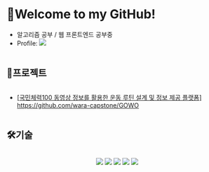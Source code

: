 
# 👋Welcome to my GitHub!
- 알고리즘 공부 / 웹 프론트엔드 공부중
- Profile:  <a href="https://www.instagram.com/me_y0ou_/" target="_blank"><img src="https://img.shields.io/badge/instagram-E4405F?style=flat-square&logo=instagram&logoColor=white"/>
<h2 style="display: inline-block; vertical-align: middle;">💼프로젝트</h2>

- [국민체력100 동영상 정보를 활용한 운동 루틴 설계 및 정보 제공 플랫폼] https://github.com/wara-capstone/GOWO
<!--
 <h2 style="display: inline-block; vertical-align: middle;">🏆수상</h2>

- 2022 글로벌 이노베이터 페스타(GIF) 청년리그 장려상
- 제 1회 벤처스타트업아카데미해커톤 메가존클라우드상 
- 4차산업혁명 인재양성 연합페스티벌 창업아이디어 부분 최우수상
- 계명대학교 캡스톤 경진대회 장려상

-->

<h2 style="display: inline-block; vertical-align: middle;">🛠기술</h2>
<div align='center'>  
 <p>
 <!--<img src="https://img.shields.io/badge/c++-00599C?style=for-the-badge&logo=c%2B%2B&logoColor=white">-->
 <img src="https://img.shields.io/badge/python-3776AB?style=for-the-badge&logo=python&logoColor=white">
 <img src="https://img.shields.io/badge/javascript-F7DF1E?style=for-the-badge&logo=javascript&logoColor=black"> 
 <img src="https://img.shields.io/badge/html5-E34F26?style=for-the-badge&logo=html5&logoColor=white">
 <img src="https://img.shields.io/badge/css-1572B6?style=for-the-badge&logo=css3&logoColor=white">
<!--<img src="https://img.shields.io/badge/react-61DAFB?style=for-the-badge&logo=react&logoColor=black">-->
 <img src="https://img.shields.io/badge/oracle-F80000?style=for-the-badge&logo=oracle&logoColor=white">
</p>
</div>





<!--

![Anurag's GitHub stats](https://github-readme-stats.vercel.app/api?username=naeun14&show_icons=true&theme=radical)
-->
<!--
**naeun14/naeun14** is a ✨ _special_ ✨ repository because its `README.md` (this file) appears on your GitHub profile.

Here are some ideas to get you started:

- 🔭 I’m currently working on ...
- 🌱 I’m currently learning ...
- 👯 I’m looking to collaborate on ...
- 🤔 I’m looking for help with ...
- 💬 Ask me about ...
- 📫 How to reach me: ...
- 😄 Pronouns: ...
- ⚡ Fun fact: ...
-->
